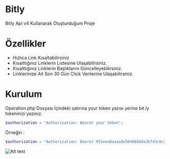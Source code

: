 # Bitly
Bitly Api v4 Kullanarak Oluşturduğum Proje

# Özellikler
- Hızlıca Link Kısaltabilirsiniz
- Kısalttığınız Linklerin Listesine Ulaşabilirsiniz.
- Kısalttığınız Linklerin Başlıklarını Güncelleyebilirsiniz.
- Linklerinize Ait Son 30 Gün Click Verilerine Ulaşabilirsiniz.

# Kurulum
Operation.php Dosyası İçindeki satırına your token yazısı yerine bit.ly tokeninizi yazınız.
```php
$authorization = "Authorization: Bearer your token";
```
Örneğin : 
```php
$authorization = "Authorization: Bearer 955eee0aaaa8e504088dda3b743c6c2355c62442";
```
![Alt text](relative/screen/list.png?raw=true "Title")
